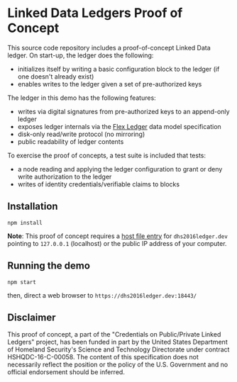 # Linked Data Ledgers Proof of Concept

This source code repository includes a proof-of-concept Linked
Data ledger. On start-up, the ledger does the following:

* initializes itself by writing a basic configuration block 
  to the ledger (if one doesn't already exist)
* enables writes to the ledger given a set of pre-authorized keys

The ledger in this demo has the following features:

* writes via digital signatures from pre-authorized keys to an
  append-only ledger
* exposes ledger internals via the [Flex Ledger][] data model 
  specification
* disk-only read/write protocol (no mirroring)
* public readability of ledger contents

To exercise the proof of concepts, a test suite is included
that tests:

* a node reading and applying the ledger configuration to grant
  or deny write authorization to the ledger
* writes of identity credentials/verifiable claims to blocks

## Installation

```
npm install
```

**Note**: This proof of concept requires a [host file entry][] 
for `dhs2016ledger.dev` pointing to `127.0.0.1` (localhost)
or the public IP address of your computer.

## Running the demo

```
npm start
```

then, direct a web browser to `https://dhs2016ledger.dev:18443/`

## Disclaimer

This proof of concept, a part of the "Credentials on Public/Private 
Linked Ledgers" project, has been funded in part by the United States 
Department of Homeland Security's Science and Technology Directorate 
under contract HSHQDC-16-C-00058. The content of this specification 
does not necessarily reflect the position or the policy of the U.S. 
Government and no official endorsement should be inferred.

[host file entry]:http://www.howtogeek.com/howto/27350/beginner-geek-how-to-edit-your-hosts-file/
[Flex Ledger]:https://digitalbazaar.github.io/flex-ledger/
